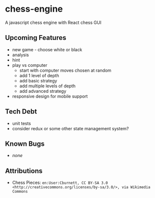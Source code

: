 # chess-engine

A javascript chess engine with React chess GUI

## Upcoming Features

- new game - choose white or black
- analysis
- hint
- play vs computer
  - start with computer moves chosen at random
  - add 1 level of depth
  - add basic strategy
  - add multiple levels of depth
  - add advanced strategy
- responsive design for mobile support

## Tech Debt

- unit tests
- consider redux or some other state management system?

## Known Bugs

- _none_

## Attributions

- Chess Pieces: `en:User:Cburnett, CC BY-SA 3.0 <http://creativecommons.org/licenses/by-sa/3.0/>, via Wikimedia Commons`
